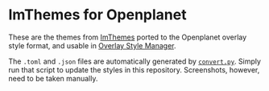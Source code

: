 # ImThemes for Openplanet
These are the themes from [ImThemes](https://github.com/Patitotective/ImThemes) ported to the Openplanet overlay style format, and usable in [Overlay Style Manager](https://openplanet.dev/plugin/stylemanager).

The `.toml` and `.json` files are automatically generated by [`convert.py`](convert.py). Simply run that script to update the styles in this repository. Screenshots, however, need to be taken manually.

